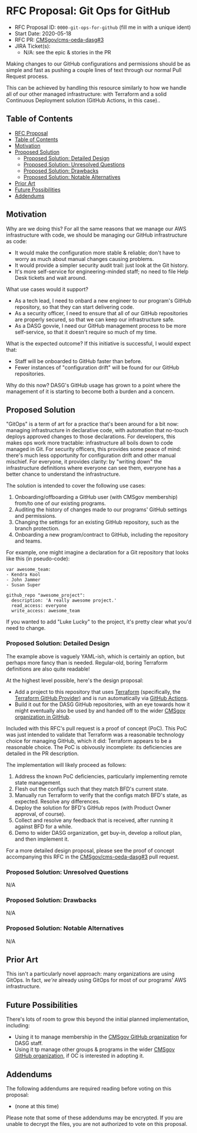 # RFC Proposal: Git Ops for GitHub
[RFC Proposal]: #rfc-proposal

* RFC Proposal ID: `0000-git-ops-for-github` (fill me in with a unique ident)
* Start Date: 2020-05-18
* RFC PR: [CMSgov/cms-oeda-dasg#3](https://github.com/CMSgov/cms-oeda-dasg/pull/3)
* JIRA Ticket(s):
    * N/A: see the epic & stories in the PR

<!--
Write a brief summary here: a one paragraph explanation of the feature.
Try to structure it like an "elevator pitch":
  it should provide readers with a high-level understanding of the goals and proposed solution.

Please note: many of the other sections below will not be needed for some proposals;
  don't waste time writing responses that don't deliver real value.
For any such not-needed section, simply write in "N/A".
-->

Making changes to our GitHub configurations and permissions should be as simple and fast
  as pushing a couple lines of text through our normal Pull Request process.

This can be achieved by handling this resource similarly to how we handle all of our other managed infrastructure:
  with Terraform and a solid Continuous Deployment solution (GitHub Actions, in this case)..

## Table of Contents
[Table of Contents]: #table-of-contents

* [RFC Proposal](#rfc-proposal)
* [Table of Contents](#table-of-contents)
* [Motivation](#motivation)
* [Proposed Solution](#proposed-solution)
    * [Proposed Solution: Detailed Design](#proposed-solution-detailed-design)
    * [Proposed Solution: Unresolved Questions](#proposed-solution-unresolved-questions)
    * [Proposed Solution: Drawbacks](#proposed-solution-drawbacks)
    * [Proposed Solution: Notable Alternatives](#proposed-solution-notable-alternatives)
* [Prior Art](#prior-art)
* [Future Possibilities](#future-possibilities)
* [Addendums](#addendums)

## Motivation
[Motivation]: #motivation

<!--
Why are we doing this?
What use cases does it support?
What is the expected outcome?
Why is now the appropriate time to address this?
-->

Why are we doing this?
For all the same reasons that we manage our AWS infrastructure with code,
  we should be managing our GitHub infrastructure as code:

* It would make the configuration more stable & reliable;
    don't have to worry as much about manual changes causing problems.
* It would provide a simpler security audit trail:
    just look at the Git history.
* It's more self-service for engineering-minded staff;
    no need to file Help Desk tickets and wait around.

What use cases would it support?

* As a tech lead, I need to onbard a new engineer to our program's GitHub repository, so that they can start delivering code.
* As a security officer, I need to ensure that all of our GitHub repositories are properly secured, so that we can keep our infrastructure safe.
* As a DASG govvie, I need our GitHub management process to be more self-service, so that it doesn't require so much of my time.

What is the expected outcome?
If this initiative is successful, I would expect that:

* Staff will be onboarded to GitHub faster than before.
* Fewer instances of "configuration drift" will be found for our GitHub repositories.

Why do this now?
DASG's GitHub usage has grown to a point where the management of it is starting to become both a burden and a concern.


## Proposed Solution
[Proposed Solution]: #proposed-solution

<!--
Explain the proposal as if it was already implemented and shipped,
  and you were just explaining it to another developer or user.
That generally means:

* Introducing new named concepts.
* Identifying and address each of the various audiences who might (or should) care about this proposal.
  Explaining the solution using concepts and terms relevant to eaach of them.
  Explaining how they should _think_ about the solution; detailing the impact as concretely as possible.
  Possible audiences might include:
    * Internal team: engineers, operators, product management, business owners.
    * External users: engineers, operators, product management, business owners, end users.
* Explaining the feature largely in terms of examples.
    * Screencasts are often a good idea.
        * On Mac OS X, you can use the built-in Quicktime Player or the built-in Mac OS X Mojave (and up) feature.
    * Diagrams are often a good idea.
        * Keep it simple! Use something like <http://asciiflow.com/>.
* As part of implementing this proposal, will any documentation updates be needed, e.g. changelogs, Confluence pages, etc.?
  If so, draft them now! Include the draft as a subsection or addendum.
-->

"GitOps" is a term of art for a practice that's been around for a bit now:
  managing infrastructure in declarative code,
  with automation that no-touch deploys approved changes to those declarations.
For developers, this makes ops work more tractable:
  infrastructure all boils down to code managed in Git.
For security officers, this provides some peace of mind:
  there's much less opportunity for configuration drift and other manual mischief.
For everyone, it provides clarity:
  by "writing down" the infrastructure definitions where everyone can see them,
  everyone has a better chance to understand the infrastructure.

The solution is intended to cover the following use cases:

1. Onboarding/offboarding a GitHub user (with CMSgov membership) from/to one of our existing programs.
1. Auditing the history of changes made to our programs' GitHub settings and permissions.
1. Changing the settings for an existing GitHub repository, such as the branch protection.
1. Onboarding a new program/contract to GitHub, including the repository and teams.

For example, one might imagine a declaration for a Git repository that looks like this (in pseudo-code):

```
var awesome_team:
- Kendra Kool
- John Jammer
- Susan Super

github_repo "awesome_project":
  description: 'A really awesome project.'
  read_access: everyone
  write_access: awesome_team
```

If you wanted to add "Luke Lucky" to the project,
  it's pretty clear what you'd need to change.


### Proposed Solution: Detailed Design
[Proposed Solution: Detailed Design]: #proposed-solution-detailed-design

<!--
This is the technical portion of the RFC.
Explain the design in sufficient detail that:

* Its interaction with other features is clear.
* It is reasonably clear how the feature would be implemented.
* Corner cases are dissected by example.

The section should return to the examples given in the previous section,
  and explain more fully how the detailed proposal makes those examples work.
-->

The example above is vaguely YAML-ish,
  which is certainly an option,
  but perhaps more fancy than is needed.
Regular-old, boring Terraform definitions are also quite readable!

At the highest level possible, here's the design proposal:

* Add a project to this repository
    that uses [Terraform](https://www.terraform.io/)
    (specifically, the [Terraform GitHub Provider](https://www.terraform.io/docs/providers/github/index.html))
    and is run automatically via [GitHub Actions](https://github.com/actions).
* Build it out for the DASG GitHub repositories,
    with an eye towards how it might eventually also be used by and handed off
    to the wider [CMSgov organization in GitHub](https://github.com/CMSgov).

Included with this RFC's pull request is a proof of concept (PoC).
This PoC was just intended to validate that Terraform was a reasonable technology choice for managing GitHub,
  which it did: Terraform appears to be a reasonable choice.
The PoC is obivously incomplete: its deficiencies are detailed in the PR description.

The implementation will likely proceed as follows:

1. Address the known PoC deficiencies, particularly implementing remote state management.
2. Flesh out the configs such that they match BFD's current state.
3. Manually run Terraform to verify that the configs match BFD's state, as expected.
   Resolve any differences.
4. Deploy the solution for BFD's GitHub repos (with Product Owner approval, of course).
5. Collect and resolve any feedback that is received, after running it against BFD for a while.
6. Demo to wider DASG organization, get buy-in, develop a rollout plan, and then implement it.

For a more detailed design proposal,
  please see the proof of concept accompanying this RFC
  in the [CMSgov/cms-oeda-dasg#3](https://github.com/CMSgov/cms-oeda-dasg/pull/3) pull request.


### Proposed Solution: Unresolved Questions
[Proposed Solution: Unresolved Questions]: #proposed-solution-unresolved-questions

<!--
Collect a list of action items to be resolved or officially deferred before this RFC is submitted for final comment, including:

* What parts of the design do you expect to resolve through the RFC process before this gets merged?
* What parts of the design do you expect to resolve through the implementation of this feature before stabilization?
* What related issues do you consider out of scope for this RFC that could be addressed in the future independently of the solution that comes out of this RFC?
-->

N/A


### Proposed Solution: Drawbacks
[Proposed Solution: Drawbacks]: #proposed-solution-drawbacks

<!--
Why should we *not* do this?
-->

N/A


### Proposed Solution: Notable Alternatives
[Proposed Solution: Notable Alternatives]: #proposed-solution-notable-alternatives

<!--
* Why is this design the best in the space of possible designs?
* What other designs have been considered and what is the rationale for not choosing them?
* What is the impact of not doing this?
-->

N/A


## Prior Art
[Prior Art]: #prior-art

<!--
Discuss prior art, both the good and the bad, in relation to this proposal.
A few examples of what this can include are:

* For feature proposals:
  Does this feature exist in other similar-ish APIs and what experience have their community had?
* For architecture proposals:
  Is this architecture used by other CMS or fedgov systems and what experience have they had?
* For process proposals:
  Is this process used by other CMS or fedgov programs and what experience have they had?
* For other teams:
  What lessons can we learn from what other communities have done here?
* Papers and other references:
  Are there any published papers or great posts that discuss this?
  If you have some relevant papers to refer to, this can serve as a more detailed theoretical background.

This section is intended to encourage you as an author to think about the lessons from other languages, provide readers of your RFC with a fuller picture.
If there is no prior art, that is fine - your ideas are interesting to us whether they are brand new or if it is an adaptation from other languages.

Note that while precedent set by other programs is some motivation, it does not on its own motivate an RFC.
Please also take into consideration that we (and the government in general) sometimes intentionally diverge from common "best practices".
-->

This isn't a particularly novel approach: many organizations are using GitOps.
In fact, _we're_ already using GitOps for most of our programs' AWS infrastructure.


## Future Possibilities
[Future Possibilities]: #future-possibilities

<!--
Think about what the natural extension and evolution of your proposal would be and how it would affect the language and project as a whole in a holistic way.
Try to use this section as a tool to more fully consider all possible interactions with the project and language in your proposal.
Also consider how the this all fits into the roadmap for the project and of the relevant sub-team.

This is also a good place to "dump ideas", if they are out of scope for the RFC you are writing but otherwise related.

If you have tried and cannot think of any future possibilities, you may simply state that you cannot think of anything.

Note that having something written down in the future-possibilities section is not a reason to accept the current or a future RFC;
  such notes should be in the section on motivation or rationale in this or subsequent RFCs.
The section merely provides additional information.
-->

There's lots of room to grow this beyond the initial planned implementation, including:

* Using it to manage membership in the [CMSgov GitHub organization](https://github.com/CMSgov/) for DASG staff.
* Using it tp manage other groups & programs in the wider [CMSgov GitHub organization](https://github.com/CMSgov/),
    if OC is interested in adopting it.


## Addendums
[Addendums]: #addendums

The following addendums are required reading before voting on this proposal:

* (none at this time)

Please note that some of these addendums may be encrypted. If you are unable to decrypt the files, you are not authorized to vote on this proposal.
